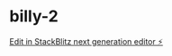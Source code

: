 # billy-2

[Edit in StackBlitz next generation editor ⚡️](https://stackblitz.com/~/github.com/Harsha5147/billy-2)